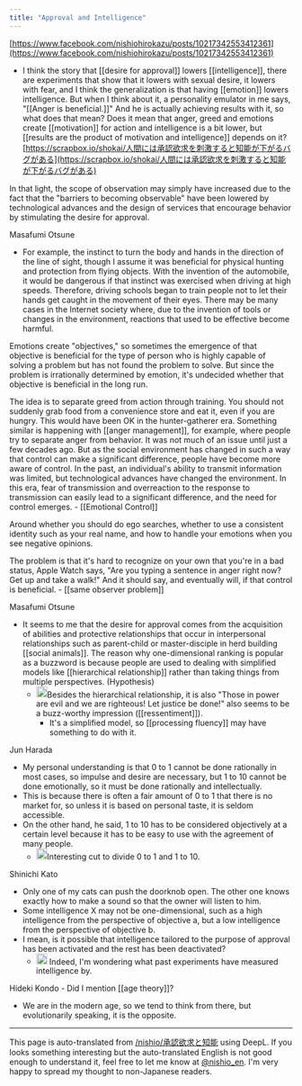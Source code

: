 ```yaml
---
title: "Approval and Intelligence"
---
```


[https://www.facebook.com/nishiohirokazu/posts/10217342553412361](https://www.facebook.com/nishiohirokazu/posts/10217342553412361)

- I think the story that [[desire for approval]] lowers [[intelligence]], there are experiments that show that it lowers with sexual desire, it lowers with fear, and I think the generalization is that having [[emotion]] lowers intelligence.
But when I think about it, a personality emulator in me says, "[[Anger is beneficial.]]" And he is actually achieving results with it, so what does that mean?
Does it mean that anger, greed and emotions create [[motivation]] for action and intelligence is a bit lower, but [[results are the product of motivation and intelligence]] depends on it?
[https://scrapbox.io/shokai/人間には承認欲求を刺激すると知能が下がるバグがある](https://scrapbox.io/shokai/人間には承認欲求を刺激すると知能が下がるバグがある)

In that light, the scope of observation may simply have increased due to the fact that the "barriers to becoming observable" have been lowered by technological advances and the design of services that encourage behavior by stimulating the desire for approval.

Masafumi Otsune
- For example, the instinct to turn the body and hands in the direction of the line of sight, though I assume it was beneficial for physical hunting and protection from flying objects. With the invention of the automobile, it would be dangerous if that instinct was exercised when driving at high speeds. Therefore, driving schools began to train people not to let their hands get caught in the movement of their eyes. There may be many cases in the Internet society where, due to the invention of tools or changes in the environment, reactions that used to be effective become harmful.

Emotions create "objectives," so sometimes the emergence of that objective is beneficial for the type of person who is highly capable of solving a problem but has not found the problem to solve. But since the problem is irrationally determined by emotion, it's undecided whether that objective is beneficial in the long run.

The idea is to separate greed from action through training. You should not suddenly grab food from a convenience store and eat it, even if you are hungry. This would have been OK in the hunter-gatherer era. Something similar is happening with [[anger management]], for example, where people try to separate anger from behavior. It was not much of an issue until just a few decades ago. But as the social environment has changed in such a way that control can make a significant difference, people have become more aware of control. In the past, an individual's ability to transmit information was limited, but technological advances have changed the environment. In this era, fear of transmission and overreaction to the response to transmission can easily lead to a significant difference, and the need for control emerges.
    - [[Emotional Control]]

Around whether you should do ego searches, whether to use a consistent identity such as your real name, and how to handle your emotions when you see negative opinions.

The problem is that it's hard to recognize on your own that you're in a bad status, Apple Watch says, "Are you typing a sentence in anger right now? Get up and take a walk!" And it should say, and eventually will, if that control is beneficial.
    - [[same observer problem]]

Masafumi Otsune
- It seems to me that the desire for approval comes from the acquisition of abilities and protective relationships that occur in interpersonal relationships such as parent-child or master-disciple in herd building [[social animals]]. The reason why one-dimensional ranking is popular as a buzzword is because people are used to dealing with simplified models like [[hierarchical relationship]] rather than taking things from multiple perspectives. (Hypothesis)
    - <img src='https://scrapbox.io/api/pages/nishio-en/nishio/icon' alt='nishio.icon' height="19.5"/>Besides the hierarchical relationship, it is also "Those in power are evil and we are righteous! Let justice be done!" also seems to be a buzz-worthy impression ([[ressentiment]]).
        - It's a simplified model, so [[processing fluency]] may have something to do with it.

Jun Harada
- My personal understanding is that 0 to 1 cannot be done rationally in most cases, so impulse and desire are necessary, but 1 to 10 cannot be done emotionally, so it must be done rationally and intellectually.
- This is because there is often a fair amount of 0 to 1 that there is no market for, so unless it is based on personal taste, it is seldom accessible.
- On the other hand, he said, 1 to 10 has to be considered objectively at a certain level because it has to be easy to use with the agreement of many people.
    - <img src='https://scrapbox.io/api/pages/nishio-en/nishio/icon' alt='nishio.icon' height="19.5"/>Interesting cut to divide 0 to 1 and 1 to 10.

Shinichi Kato
- Only one of my cats can push the doorknob open. The other one knows exactly how to make a sound so that the owner will listen to him.
- Some intelligence X may not be one-dimensional, such as a high intelligence from the perspective of objective a, but a low intelligence from the perspective of objective b.
- I mean, is it possible that intelligence tailored to the purpose of approval has been activated and the rest has been deactivated?
    - <img src='https://scrapbox.io/api/pages/nishio-en/nishio/icon' alt='nishio.icon' height="19.5"/> Indeed, I'm wondering what past experiments have measured intelligence by.

Hideki Kondo
    - Did I mention [[age theory]]?
- We are in the modern age, so we tend to think from there, but evolutionarily speaking, it is the opposite.
---
This page is auto-translated from [/nishio/承認欲求と知能](https://scrapbox.io/nishio/承認欲求と知能) using DeepL. If you looks something interesting but the auto-translated English is not good enough to understand it, feel free to let me know at [@nishio_en](https://twitter.com/nishio_en). I'm very happy to spread my thought to non-Japanese readers.